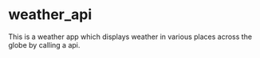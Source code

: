 # weather_api
This is a weather app which displays weather in various places across the globe by calling a api.
